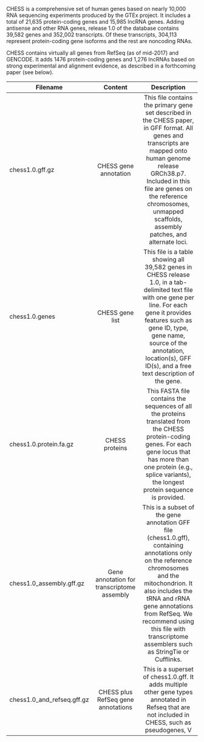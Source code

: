 CHESS is a comprehensive set of human genes based on nearly 10,000 RNA sequencing experiments produced by the GTEx project. It includes a total of 21,635 protein-coding genes and 15,985 lncRNA genes. Adding antisense and other RNA genes, release 1.0 of the database contains 39,582 genes and 352,002 transcripts. Of these transcripts, 304,113 represent protein-coding gene isoforms and the rest are noncoding RNAs.

CHESS contains virtually all genes from RefSeq (as of mid-2017) and GENCODE. It adds 1476 protein-coding genes and 1,276 lncRNAs based on strong experimental and alignment evidence, as described in a forthcoming paper (see below).

| Filename  | Content | Description |
| ------------- |:-------------:|:-------------:|
| chess1.0.gff.gz | CHESS gene annotation | This file contains the primary gene set described in the CHESS paper, in GFF format. All genes and transcripts are mapped onto human genome release GRCh38.p7. Included in this file are genes on the reference chromosomes, unmapped scaffolds, assembly patches, and alternate loci. 
| chess1.0.genes | CHESS gene list | This file is a table showing all 39,582 genes in CHESS release 1.0, in a tab-delimited text file with one gene per line. For each gene it provides features such as gene ID, type, gene name, source of the annotation, location(s), GFF ID(s), and a free text description of the gene. |
| chess1.0.protein.fa.gz | CHESS proteins | This FASTA file contains the sequences of all the proteins translated from the CHESS protein-coding genes. For each gene locus that has more than one protein (e.g., splice variants), the longest protein sequence is provided. |
| chess1.0_assembly.gff.gz | Gene annotation for transcriptome assembly | This is a subset of the gene annotation GFF file (chess1.0.gff), containing annotations only on the reference chromosomes and the mitochondrion. It also includes the tRNA and rRNA gene annotations from RefSeq. We recommend using this file with transcriptome assemblers such as StringTie or Cufflinks. |
| chess1.0_and_refseq.gff.gz | CHESS plus RefSeq gene annotations | This is a superset of chess1.0.gff. It adds multiple other gene types annotated in Refseq that are not included in CHESS, such as pseudogenes, V|J|D segements, snoRNAs, snRNAs, telomerase RNAs, guide RNAs, etc. Note that many of these elements (e.g., pseudogenes) are not actually genes, but they are included here for users who want everything in RefSeq plus the additional genes in CHESS. |
